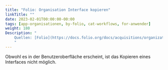 ```yaml
---
title: "Folio: Organisation Interface kopieren"
linkTitle: ""
date: 2023-02-01T00:00:00-00:00
tags: [app-organisationen, by-folio, cat-workflows, for-anwender]
weight: 180
Description: "
    Quellen: [Folio](https://docs.folio.org/docs/acquisitions/organizations/#copying-an-interface ) & [GBV](https://info.gbv.de/display/FOLIOGBVEXTERN/Folio:+Organisation+Interface+kopieren)
    "
---
```


Obwohl es in der Benutzeroberfläche erscheint, ist das Kopieren eines Interfaces nicht möglich.